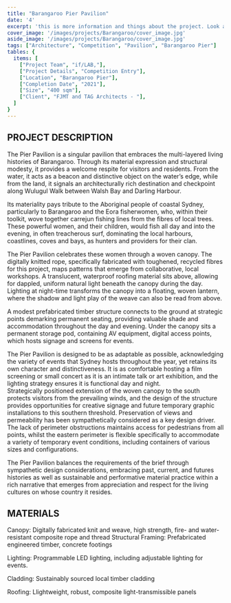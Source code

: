 ```yaml
---
title: "Barangaroo Pier Pavilion" 
date: '4'
excerpt: 'this is more information and things about the project. Look at this test, it is testing the length of the item'
cover_image: '/images/projects/Barangaroo/cover_image.jpg'
aside_image: '/images/projects/Barangaroo/cover_image.jpg'
tags: ["Architecture", "Competition", "Pavilion", "Barangaroo Pier"]
tables: {
  items: [
    ["Project Team", "if/LAB,"],
    ["Project Details", "Competition Entry"],
    ["Location", "Barangaroo Pier"],
    ["Completion Date", "2021"],
    ["Size", "400 sqm"],
    ["Client", "FJMT and TAG Architects - "],
  ]
}
---
```


## PROJECT DESCRIPTION

The Pier Pavilion is a singular pavilion that embraces the multi-layered living histories of Barangaroo.  Through its material expression and structural modesty, it provides a welcome respite for visitors and residents.  From the water, it acts as a beacon and distinctive object on the water’s edge, while from the land, it signals an architecturally rich destination and checkpoint along Wulugul Walk between Walsh Bay and Darling Harbour.

Its materiality pays tribute to the Aboriginal people of coastal Sydney, particularly to Barangaroo and the Eora fisherwomen, who, within their toolkit, wove together carrejun fishing lines from the fibres of local trees. These powerful women, and their children, would fish all day and into the evening, in often treacherous surf, dominating the local harbours, coastlines, coves and bays, as hunters and providers for their clan. 

The Pier Pavilion celebrates these women through a woven canopy. The digitally knitted rope, specifically fabricated with toughened, recycled fibres for this project, maps patterns that emerge from collaborative, local workshops. A translucent, waterproof roofing material sits above, allowing for dappled, uniform natural light beneath the canopy during the day. Lighting at night-time transforms the canopy into a floating, woven lantern, where the shadow and light play of the weave can also be read from above. 

A modest prefabricated timber structure connects to the ground at strategic points demarking permanent seating, providing valuable shade and accommodation throughout the day and evening.  Under the canopy sits a permanent storage pod, containing AV equipment, digital access points, which hosts signage and screens for events.

The Pier Pavilion is designed to be as adaptable as possible, acknowledging the variety of events that Sydney hosts throughout the year, yet retains its own character and distinctiveness.  It is as comfortable hosting a film screening or small concert as it is an intimate talk or art exhibition, and the lighting strategy ensures it is functional day and night.  
Strategically positioned extension of the woven canopy to the south protects visitors from the prevailing winds, and the design of the structure provides opportunities for creative signage and future temporary graphic installations to this southern threshold.  Preservation of views and permeability has been sympathetically considered as a key design driver.  The lack of perimeter obstructions maintains access for pedestrians from all points, whilst the eastern perimeter is flexible specifically to accommodate a variety of temporary event conditions, including containers of various sizes and configurations.

The Pier Pavilion balances the requirements of the brief through sympathetic design considerations, embracing past, current, and futures histories as well as sustainable and performative material practice within a rich narrative that emerges from appreciation and respect for the living cultures on whose country it resides.


## MATERIALS

Canopy:
Digitally fabricated knit and weave, high strength, fire- and water-resistant composite rope and thread
Structural Framing:
Prefabricated engineered timber, concrete footings

Lighting:
Programmable LED lighting, including adjustable lighting for events.

Cladding:
Sustainably sourced local timber cladding

Roofing:
Llightweight, robust, composite light-transmissible panels

